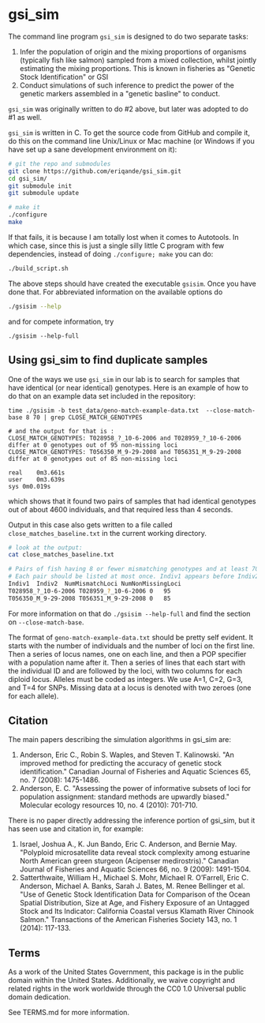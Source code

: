 # gsi_sim

The command line program `gsi_sim` is designed to do two separate tasks:
  1. Infer the population of origin and the mixing proportions of organisms
(typically fish like salmon) sampled from a mixed collection, whilst jointly
estimating the mixing proportions.  This is known in fisheries as 
"Genetic Stock Identification" or GSI
  2. Conduct simulations of such inference to predict the power of the genetic
markers assembled in a "genetic basline" to conduct.  

`gsi_sim` was originally written to do #2 above, but 
later was adopted to do  #1 as well.  

`gsi_sim` is written in C.  To get the source code from GitHub and compile it, do this
on the command line Unix/Linux or Mac machine (or Windows if you have set up a 
sane development environment on it):
```sh
# git the repo and submodules
git clone https://github.com/eriqande/gsi_sim.git
cd gsi_sim/
git submodule init
git submodule update

# make it
./configure
make
```

If that fails, it is because I am totally lost when it comes to Autotools.  In which case, since this is
just a single silly little C program with few dependencies, instead of doing `./configure; make` you can
do:
```sh
./build_script.sh
```

The above steps should have created the executable `gsisim`. Once you have done that. For abbreviated information on the available options do
```sh
./gsisim --help
```
and for compete information, try
```
./gsisim --help-full
```


## Using gsi_sim to find duplicate samples
One of the ways we use `gsi_sim` in our lab is to search for samples that have identical (or
near identical) genotypes.  Here is an example of how to do that on an example
data set included in the repository:
```
time ./gsisim -b test_data/geno-match-example-data.txt  --close-match-base 8 70 | grep CLOSE_MATCH_GENOTYPES

# and the output for that is :
CLOSE_MATCH_GENOTYPES: T028958_?_10-6-2006 and T028959_?_10-6-2006 differ at 0 genotypes out of 95 non-missing loci
CLOSE_MATCH_GENOTYPES: T056350_M_9-29-2008 and T056351_M_9-29-2008 differ at 0 genotypes out of 85 non-missing loci

real	0m3.661s
user	0m3.639s
sys	0m0.019s

``` 
which shows that it found two pairs of samples that had identical genotypes out of about 4600 individuals,
and that required less than 4 seconds.

Output in this case also gets written to a file called `close_matches_baseline.txt` in the current 
working directory.

```sh
# look at the output:
cat close_matches_baseline.txt 

# Pairs of fish having 8 or fewer mismatching genotypes and at least 70 loci that are non-missing in each member of the pair 
# Each pair should be listed at most once. Indiv1 appears before Indiv2 in the data set.
Indiv1	Indiv2	NumMismatchLoci	NumNonMissingLoci
T028958_?_10-6-2006	T028959_?_10-6-2006	0	95
T056350_M_9-29-2008	T056351_M_9-29-2008	0	85
```

For more information on that do `./gsisim --help-full` and find the section on `--close-match-base`.

The format of `geno-match-example-data.txt` should be pretty self evident.  It starts with the number of individuals
and the number of loci on the first line. Then a series of locus names, one on each line, and then a 
POP specifier with a population name after it.  Then a series of lines that each start with the individual
ID and are followed by the loci, with two columns for each diploid locus.  Alleles must be coded as integers.
We use A=1, C=2, G=3, and T=4 for SNPs.  Missing data at a locus is denoted with two zeroes (one for each allele).


## Citation

The main papers describing the simulation algorithms in gsi_sim are:
  1. Anderson, Eric C., Robin S. Waples, and Steven T. Kalinowski. "An improved method for predicting the accuracy of genetic stock identification." Canadian Journal of Fisheries and Aquatic Sciences 65, no. 7 (2008): 1475-1486.
  2. Anderson, E. C. "Assessing the power of informative subsets of loci for population assignment: standard methods are upwardly biased." Molecular ecology resources 10, no. 4 (2010): 701-710.

There is no paper directly addressing the inference portion of gsi_sim, but it has seen use and citation in, for example:
  1. Israel, Joshua A., K. Jun Bando, Eric C. Anderson, and Bernie May. "Polyploid microsatellite data reveal stock complexity among estuarine North American green sturgeon (Acipenser medirostris)." Canadian Journal of Fisheries and Aquatic Sciences 66, no. 9 (2009): 1491-1504.
  2. Satterthwaite, William H., Michael S. Mohr, Michael R. O’Farrell, Eric C. Anderson, Michael A. Banks, Sarah J. Bates, M. Renee Bellinger et al. "Use of Genetic Stock Identification Data for Comparison of the Ocean Spatial Distribution, Size at Age, and Fishery Exposure of an Untagged Stock and Its Indicator: California Coastal versus Klamath River Chinook Salmon." Transactions of the American Fisheries Society 143, no. 1 (2014): 117-133.


## Terms 

As a work of the United States Government, this package is in the
public domain within the United States. Additionally, we waive
copyright and related rights in the work worldwide through the CC0 1.0
Universal public domain dedication.

See TERMS.md for more information.

